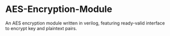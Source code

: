# AES-Encryption-Module
An AES encryption module written in verilog, featuring ready-valid interface to encrypt key and plaintext pairs.
